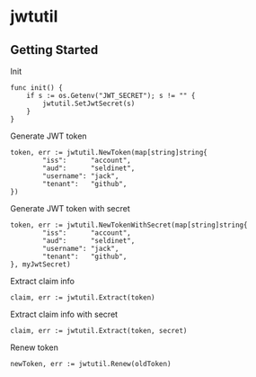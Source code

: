 # jwtutil

## Getting Started

Init
```golang
func init() {
	if s := os.Getenv("JWT_SECRET"); s != "" {
		jwtutil.SetJwtSecret(s)
	}
}
```

Generate JWT token
```golang
token, err := jwtutil.NewToken(map[string]string{
        "iss":      "account",
        "aud":      "seldinet",
        "username": "jack",
        "tenant":   "github",
})
```

Generate JWT token with secret
```golang
token, err := jwtutil.NewTokenWithSecret(map[string]string{
        "iss":      "account",
        "aud":      "seldinet",
        "username": "jack",
        "tenant":   "github",
}, myJwtSecret)
```

Extract claim info
```golang
claim, err := jwtutil.Extract(token)
```

Extract claim info with secret
```golang
claim, err := jwtutil.Extract(token, secret)
```

Renew token
```golang
newToken, err := jwtutil.Renew(oldToken)
```